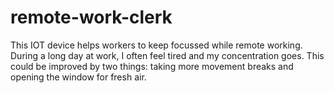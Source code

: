# remote-work-clerk
This IOT device helps workers to keep focussed while remote working. During a long day at work, I often feel tired and my concentration goes. This could be improved by two things: taking more movement breaks and opening the window for fresh air.
